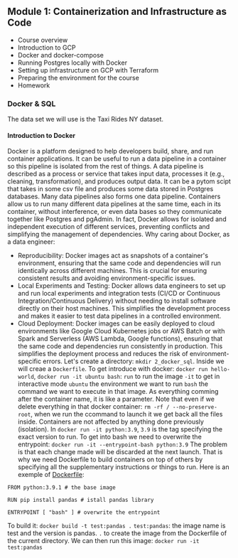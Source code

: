 ## Module 1: Containerization and Infrastructure as Code

* Course overview
* Introduction to GCP
* Docker and docker-compose
* Running Postgres locally with Docker
* Setting up infrastructure on GCP with Terraform
* Preparing the environment for the course
* Homework


### Docker & SQL

The data set we will use is the Taxi Rides NY dataset.

#### Introduction to Docker

Docker is a platform designed to help developers build, share, and run container applications. It can be useful to run a data pipeline in a container so this pipeline is isolated from the rest of things. A data pipeline is described as a process or service that takes input data, processes it (e.g., cleaning, transformation), and produces output data. It can be a pytom scipt that takes in some csv file and produces some data stored in Postgres databases. Many data pipelines also forms one data pipeline. Containers allow us to run many different data pipelines at the same time, each in its container, without interference, or even data bases so they communicate together like Postgres and pgAdmin. In fact, Docker allows for isolated and independent execution of different services, preventing conflicts and simplifying the management of dependencies. 
Why caring about Docker, as a data engineer:
- Reproducibility: Docker images act as snapshots of a container's environment, ensuring that the same code and dependencies will run identically across different machines. This is crucial for ensuring consistent results and avoiding environment-specific issues.
- Local Experiments and Testing: Docker allows data engineers to set up and run local experiments and integration tests (CI/CD or Continuous Integration/Continuous Delivery) without needing to install software directly on their host machines. This simplifies the development process and makes it easier to test data pipelines in a controlled environment.
- Cloud Deployment: Docker images can be easily deployed to cloud environments like Google Cloud Kubernetes jobs or AWS Batch or with Spark and Serverless (AWS Lambda, Google functions), ensuring that the same code and dependencies run consistently in production. This simplifies the deployment process and reduces the risk of environment-specific errors.
Let's create a directory: `mkdir 2_docker_sql`. Inside we will creae a `Dockerfile`. To get introduce with docker: `docker run hello-world`,
`docker run -it ubuntu bash`:
`run` to run the image
`-it` to get in interactive mode
`ubuntu` the environment we want to run
`bash` the command we want to execute in that image. As everything comming after the container name, it is like a parameter. Note that even if we delete everything in that docker container: `rm -rf / --no-preserve-root`, when we run the ccommand to launch it we get back all the files inside. Containers are not affected by anything done previously (isolation).
In `docker run -it python:3.9`, `3.9` is the tag specifying the exact version to run. To get into bash we need to overwrite the entrypoint:
`docker run -it --entrypoint-bash python:3.9` The problem is that each change made will be discarded at the next launch. That is why we need Dockerfile to build containers on top of others by specifying all the supplementary instructions or things to run. Here is an exemple of [Dockerfile](./2_docker_sql/Dockerfile):

```docker
FROM python:3.9.1 # the base image

RUN pip install pandas # istall pandas library

ENTRYPOINT [ "bash" ] # overwrite the entrypoint
```
To build it: `docker build -t test:pandas .`
`test:pandas`: the image name is test and the version is pandas.
`.` to create the image from the Dockerfile of the current directory. We can then run this image: `docker run -it test:pandas`




















